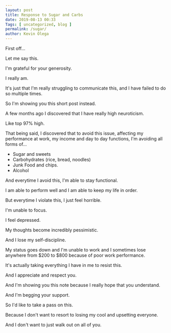 ```yaml
--- 
layout: post 
title: Response to Sugar and Carbs
date: 2019-08-13 00:33
Tags: [ uncategorized, blog ]
permalink: /sugar/ 
author: Kevin Olega 
--- 
```

First off...

Let me say this.

I'm grateful for your generosity.

I really am.

It's just that I'm really struggling to communicate this, and I have failed to do so multiple times. 

So I'm showing you this short post instead.

A few months ago I discovered that I have really high neuroticism.

Like top 97% high.

That being said, I discovered that to avoid this issue, affecting my performance at work, my income and day to day functions, I'm avoiding all forms of...

- Sugar and sweets
- Carbohydrates (rice, bread, noodles)
- Junk Food and chips.
- Alcohol

And everytime I avoid this, I'm able to stay functional.

I am able to perform well and I am able to keep my life in order.

But everytime I violate this, I just feel horrible.

I'm unable to focus.

I feel depressed.

My thoughts become incredibly pessimistic.

And I lose my self-discipline.

My status goes down and I'm unable to work and I sometimes lose anywhere from $200 to $800 because of poor work performance. 

It's actually taking everything I have in me to resist this.

And I appreciate and respect you.

And I'm showing you this note because I really hope that you understand.

And I'm begging your support.

So I'd like to take a pass on this.

Because I don't want to resort to losing my cool and upsetting everyone.

And I don't want to just walk out on all of you.